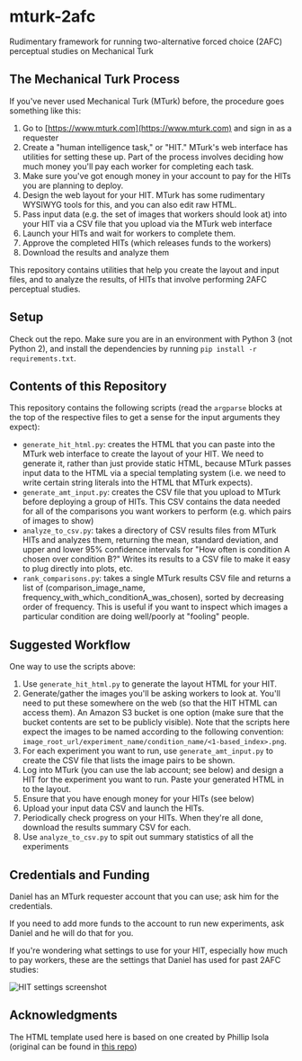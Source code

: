 # mturk-2afc
Rudimentary framework for running two-alternative forced choice (2AFC) perceptual studies on Mechanical Turk

## The Mechanical Turk Process

If you've never used Mechanical Turk (MTurk) before, the procedure goes something like this:
1. Go to [https://www.mturk.com](https://www.mturk.com) and sign in as a requester
2. Create a "human intelligence task," or "HIT." MTurk's web interface has utilities for setting these up. Part of the process involves deciding how much money you'll pay each worker for completing each task.
3. Make sure you've got enough money in your account to pay for the HITs you are planning to deploy.
4. Design the web layout for your HIT. MTurk has some rudimentary WYSIWYG tools for this, and you can also edit raw HTML.
5. Pass input data (e.g. the set of images that workers should look at) into your HIT via a CSV file that you upload via the MTurk web interface
6. Launch your HITs and wait for workers to complete them.
7. Approve the completed HITs (which releases funds to the workers)
8. Download the results and analyze them

This repository contains utilities that help you create the layout and input files, and to analyze the results, of HITs that involve performing 2AFC perceptual studies.

## Setup

Check out the repo. Make sure you are in an environment with Python 3 (not Python 2), and install the dependencies by running `pip install -r requirements.txt`.

## Contents of this Repository

This repository contains the following scripts (read the `argparse` blocks at the top of the respective files to get a sense for the input arguments they expect):
* `generate_hit_html.py`: creates the HTML that you can paste into the MTurk web interface to create the layout of your HIT. We need to generate it, rather than just provide static HTML, because MTurk passes input data to the HTML via a special templating system (i.e. we need to write certain string literals into the HTML that MTurk expects).
* `generate_amt_input.py`: creates the CSV file that you upload to MTurk before deploying a group of HITs. This CSV contains the data needed for all of the comparisons you want workers to perform (e.g. which pairs of images to show)
* `analyze_to_csv.py`: takes a directory of CSV results files from MTurk HITs and analyzes them, returning the mean, standard deviation, and upper and lower 95% confidence intervals for "How often is condition A chosen over condition B?" Writes its results to a CSV file to make it easy to plug directly into plots, etc.
* `rank_comparisons.py`: takes a single MTurk results CSV file and returns a list of (comparison_image_name, frequency_with_which_conditionA_was_chosen), sorted by decreasing order of frequency. This is useful if you want to inspect which images a particular condition are doing well/poorly at "fooling" people.

## Suggested Workflow

One way to use the scripts above:
1. Use `generate_hit_html.py` to generate the layout HTML for your HIT.
2. Generate/gather the images you'll be asking workers to look at. You'll need to put these somewhere on the web (so that the HIT HTML can access them). An Amazon S3 bucket is one option (make sure that the bucket contents are set to be publicly visible). Note that the scripts here expect the images to be named according to the following convention: `image_root_url/experiment_name/condition_name/<1-based_index>.png`.
3. For each experiment you want to run, use `generate_amt_input.py` to create the CSV file that lists the image pairs to be shown.
4. Log into MTurk (you can use the lab account; see below) and design a HIT for the experiment you want to run. Paste your generated HTML in to the layout.
5. Ensure that you have enough money for your HITs (see below)
6. Upload your input data CSV and launch the HITs.
7. Periodically check progress on your HITs. When they're all done, download the results summary CSV for each.
8. Use `analyze_to_csv.py` to spit out summary statistics of all the experiments

## Credentials and Funding

Daniel has an MTurk requester account that you can use; ask him for the credentials.

If you need to add more funds to the account to run new experiments, ask Daniel and he will do that for you.

If you're wondering what settings to use for your HIT, especially how much to pay workers, these are the settings that Daniel has used for past 2AFC studies:

![HIT settings screenshot](https://raw.githubusercontent.com/brownvc/mturk-2afc/master/hit_settings.png?token=AARAMRTRNRSEISR6Q3X67B26EIUPG)

## Acknowledgments

The HTML template used here is based on one created by Phillip Isola (original can be found in [this repo](https://github.com/phillipi/AMT_Real_vs_Fake))
